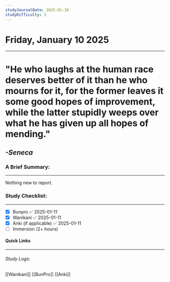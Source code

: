```yaml
---
studyJournalDate: 2025-01-10
studyDifficulty: 3
---
```


# Friday, January 10 2025
---
# "He who laughs at the human race deserves better of it than he who mourns for it, for the former leaves it some good hopes of improvement, while the latter stupidly weeps over what he has given up all hopes of mending."

## *-Seneca*


### A Brief Summary:
---
Nothing new to report.

### Study Checklist:
---
- [x] Bunpro ✅ 2025-01-11
- [x] Wanikani ✅ 2025-01-11
- [x] Anki (if applicable) ✅ 2025-01-11
- [ ] Immersion (2+ hours)

#### Quick Links
---
###### Study Logs:
[[Wanikani]]
[[BunPro]]
[[Anki]]